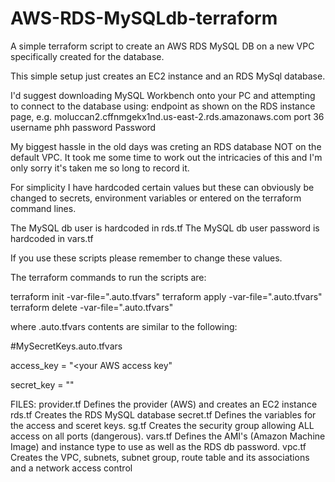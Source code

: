 # AWS-RDS-MySQLdb-terraform
A simple terraform script to create an AWS RDS MySQL DB on a new VPC specifically created for the database.

This simple setup just creates an EC2 instance and an RDS MySql database.

I'd suggest downloading MySQL Workbench onto your PC and attempting to connect to the database using:
endpoint as shown on the RDS instance page, e.g. moluccan2.cffnmgekx1nd.us-east-2.rds.amazonaws.com
port 36
username phh 
password Password


My biggest hassle in the old days was creting an RDS database NOT on the default VPC.
It took me some time to work out the intricacies of this and I'm only sorry it's taken me so long to record it.

For simplicity I have hardcoded certain values but these can obviously be changed to secrets, 
environment variables or entered on the terraform command lines.

The MySQL db user is hardcoded in rds.tf
The MySQL db user password is hardcoded in vars.tf 

If you use these scripts please remember to change these values.

The terraform commands to run the scripts are:

terraform init -var-file="<location and name of your secrets file>.auto.tfvars"
terraform apply -var-file="<location and name of your secrets file>.auto.tfvars"
terraform delete -var-file="<location and name of your secrets file>.auto.tfvars"

where <location and name of your secrets file>.auto.tfvars contents are similar to the following:
  
  #MySecretKeys.auto.tfvars
  
  access_key = "<your AWS access key"
  
  secret_key = "<your AWS secret key>"

FILES:
 	provider.tf   Defines the provider (AWS) and creates an EC2 instance
	rds.tf        Creates the RDS MySQL database
	secret.tf     Defines the variables for the access and sceret keys.
	sg.tf         Creates the security group allowing ALL access on all ports (dangerous).
	vars.tf       Defines the AMI's (Amazon Machine Image) and instance type to use as well as the RDS db password.
	vpc.tf        Creates the VPC, subnets, subnet group, route table and its associations and a network access control
